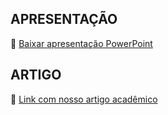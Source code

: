 ## APRESENTAÇÃO


📎 [Baixar apresentação PowerPoint](docs/Apresentação_Cooperativa_COOPGO.pptx)


## ARTIGO 


📎 [Link com nosso artigo acadêmico](https://github.com/ICEI-PUC-Minas-PMV-SI/pmv-si-2025-1-pe5-t2-g2-cooperativa-coopgo/blob/main/docs/Artigo%20academico%20-%20Cooperativa%20COOPGO.pdf)
